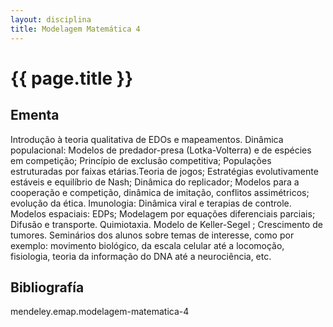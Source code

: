 ```yaml
---
layout: disciplina
title: Modelagem Matemática 4
---
```


# {{ page.title }}

## Ementa 

Introdução à teoria qualitativa de EDOs e mapeamentos. Dinâmica
populacional: Modelos de predador-presa (Lotka-Volterra) e de espécies
em competição; Princípio de exclusão competitiva; Populações
estruturadas por faixas etárias.Teoria de jogos; Estratégias
evolutivamente estáveis e equilíbrio de Nash; Dinâmica do replicador;
Modelos para a cooperação e competição, dinâmica de imitação,
conflitos assimétricos; evolução da ética. Imunologia: Dinâmica viral
e terapias de controle. Modelos espaciais: EDPs; Modelagem por
equações diferenciais parciais; Difusão e
transporte. Quimiotaxia. Modelo de Keller-Segel ; Crescimento de
tumores.  Seminários dos alunos sobre temas de interesse, como por
exemplo: movimento biológico, da escala celular até a locomoção,
fisiologia, teoria da informação do DNA até a neurociência, etc.

## Bibliografía

mendeley.emap.modelagem-matematica-4
